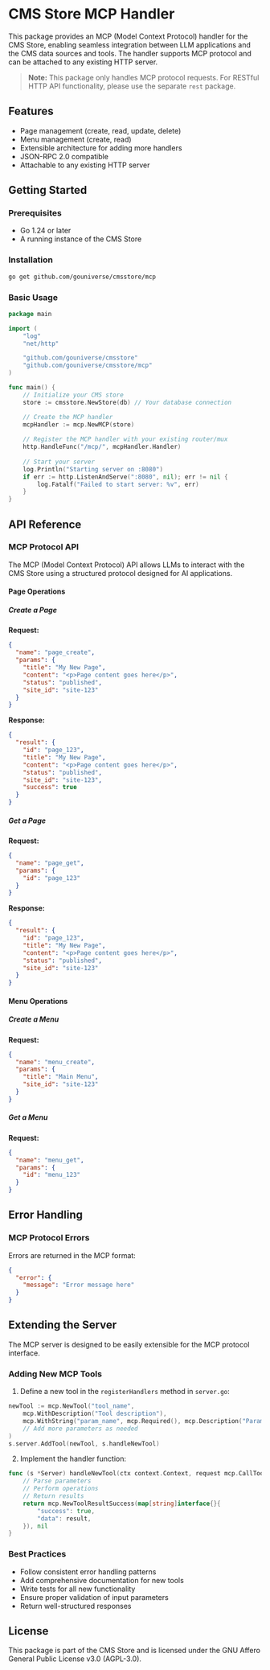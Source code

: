 # CMS Store MCP Handler

This package provides an MCP (Model Context Protocol) handler for the CMS Store, enabling seamless integration between LLM applications and the CMS data sources and tools. The handler supports MCP protocol and can be attached to any existing HTTP server.

> **Note:** This package only handles MCP protocol requests. For RESTful HTTP API functionality, please use the separate `rest` package.

## Features

- Page management (create, read, update, delete)
- Menu management (create, read)
- Extensible architecture for adding more handlers
- JSON-RPC 2.0 compatible
- Attachable to any existing HTTP server

## Getting Started

### Prerequisites

- Go 1.24 or later
- A running instance of the CMS Store

### Installation

```bash
go get github.com/gouniverse/cmsstore/mcp
```

### Basic Usage

```go
package main

import (
	"log"
	"net/http"

	"github.com/gouniverse/cmsstore"
	"github.com/gouniverse/cmsstore/mcp"
)

func main() {
	// Initialize your CMS store
	store := cmsstore.NewStore(db) // Your database connection

	// Create the MCP handler
	mcpHandler := mcp.NewMCP(store)
	
	// Register the MCP handler with your existing router/mux
	http.HandleFunc("/mcp/", mcpHandler.Handler)
	
	// Start your server
	log.Println("Starting server on :8080")
	if err := http.ListenAndServe(":8080", nil); err != nil {
		log.Fatalf("Failed to start server: %v", err)
	}
}
```

## API Reference

### MCP Protocol API

The MCP (Model Context Protocol) API allows LLMs to interact with the CMS Store using a structured protocol designed for AI applications.

#### Page Operations

##### Create a Page

**Request:**
```json
{
  "name": "page_create",
  "params": {
    "title": "My New Page",
    "content": "<p>Page content goes here</p>",
    "status": "published",
    "site_id": "site-123"
  }
}
```

**Response:**
```json
{
  "result": {
    "id": "page_123",
    "title": "My New Page",
    "content": "<p>Page content goes here</p>",
    "status": "published",
    "site_id": "site-123",
    "success": true
  }
}
```

##### Get a Page

**Request:**
```json
{
  "name": "page_get",
  "params": {
    "id": "page_123"
  }
}
```

**Response:**
```json
{
  "result": {
    "id": "page_123",
    "title": "My New Page",
    "content": "<p>Page content goes here</p>",
    "status": "published",
    "site_id": "site-123"
  }
}
```

#### Menu Operations

##### Create a Menu

**Request:**
```json
{
  "name": "menu_create",
  "params": {
    "title": "Main Menu",
    "site_id": "site-123"
  }
}
```

##### Get a Menu

**Request:**
```json
{
  "name": "menu_get",
  "params": {
    "id": "menu_123"
  }
}
```

## Error Handling

### MCP Protocol Errors

Errors are returned in the MCP format:

```json
{
  "error": {
    "message": "Error message here"
  }
}
```

## Extending the Server

The MCP server is designed to be easily extensible for the MCP protocol interface.

### Adding New MCP Tools

1. Define a new tool in the `registerHandlers` method in `server.go`:

```go
newTool := mcp.NewTool("tool_name",
    mcp.WithDescription("Tool description"),
    mcp.WithString("param_name", mcp.Required(), mcp.Description("Parameter description")),
    // Add more parameters as needed
)
s.server.AddTool(newTool, s.handleNewTool)
```

2. Implement the handler function:

```go
func (s *Server) handleNewTool(ctx context.Context, request mcp.CallToolRequest) (*mcp.CallToolResult, error) {
    // Parse parameters
    // Perform operations
    // Return results
    return mcp.NewToolResultSuccess(map[string]interface{}{
        "success": true,
        "data": result,
    }), nil
}
```

### Best Practices

- Follow consistent error handling patterns
- Add comprehensive documentation for new tools
- Write tests for all new functionality
- Ensure proper validation of input parameters
- Return well-structured responses

## License

This package is part of the CMS Store and is licensed under the GNU Affero General Public License v3.0 (AGPL-3.0).
